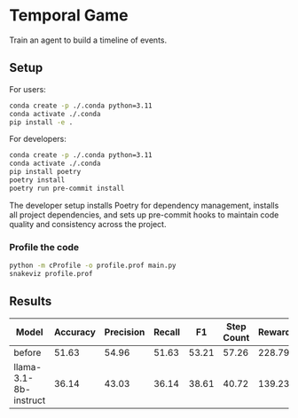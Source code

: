 # Temporal Game

Train an agent to build a timeline of events.

## Setup

For users:

```sh
conda create -p ./.conda python=3.11
conda activate ./.conda
pip install -e .
```

For developers:

```sh
conda create -p ./.conda python=3.11
conda activate ./.conda
pip install poetry
poetry install
poetry run pre-commit install
```

The developer setup installs Poetry for dependency management, installs all project dependencies, and sets up pre-commit hooks to maintain code quality and consistency across the project.


### Profile the code

```sh
python -m cProfile -o profile.prof main.py
snakeviz profile.prof
```

## Results

| Model                   | Accuracy | Precision | Recall | F1    | Step Count | Reward |
|-------------------------|----------|-----------|--------|-------|------------|--------|
| before                  | 51.63    | 54.96     | 51.63  | 53.21 | 57.26      | 228.79 |
| llama-3.1-8b-instruct   | 36.14    | 43.03     | 36.14  | 38.61 | 40.72      | 139.23 |
